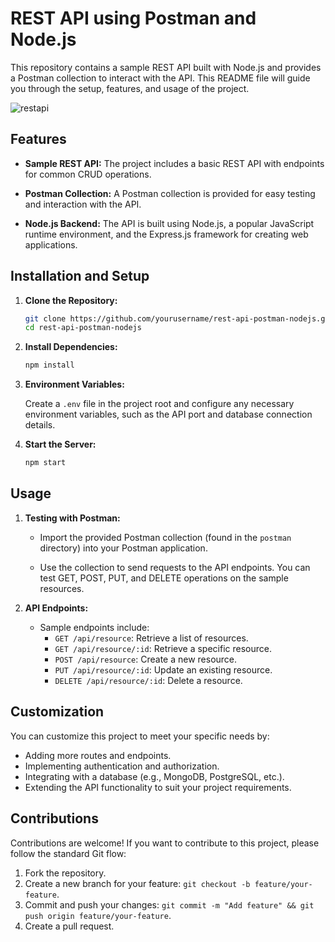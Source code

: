 # REST API using Postman and Node.js

This repository contains a sample REST API built with Node.js and provides a Postman collection to interact with the API. This README file will guide you through the setup, features, and usage of the project.

![restapi](https://github.com/prajwalmandlik2004/rest-api/assets/99119449/ddef3805-c444-441a-b9fb-899e4bd03db8)


## Features

- **Sample REST API:** The project includes a basic REST API with endpoints for common CRUD operations.

- **Postman Collection:** A Postman collection is provided for easy testing and interaction with the API.

- **Node.js Backend:** The API is built using Node.js, a popular JavaScript runtime environment, and the Express.js framework for creating web applications.

## Installation and Setup

1. **Clone the Repository:**

   ```bash
   git clone https://github.com/yourusername/rest-api-postman-nodejs.git
   cd rest-api-postman-nodejs
   ```

2. **Install Dependencies:**

   ```bash
   npm install
   ```

3. **Environment Variables:**

   Create a `.env` file in the project root and configure any necessary environment variables, such as the API port and database connection details.

4. **Start the Server:**

   ```bash
   npm start
   ```

## Usage

1. **Testing with Postman:**

   - Import the provided Postman collection (found in the `postman` directory) into your Postman application.

   - Use the collection to send requests to the API endpoints. You can test GET, POST, PUT, and DELETE operations on the sample resources.

2. **API Endpoints:**

   - Sample endpoints include:
     - `GET /api/resource`: Retrieve a list of resources.
     - `GET /api/resource/:id`: Retrieve a specific resource.
     - `POST /api/resource`: Create a new resource.
     - `PUT /api/resource/:id`: Update an existing resource.
     - `DELETE /api/resource/:id`: Delete a resource.

## Customization

You can customize this project to meet your specific needs by:

- Adding more routes and endpoints.
- Implementing authentication and authorization.
- Integrating with a database (e.g., MongoDB, PostgreSQL, etc.).
- Extending the API functionality to suit your project requirements.

## Contributions

Contributions are welcome! If you want to contribute to this project, please follow the standard Git flow:

1. Fork the repository.
2. Create a new branch for your feature: `git checkout -b feature/your-feature`.
3. Commit and push your changes: `git commit -m "Add feature" && git push origin feature/your-feature`.
4. Create a pull request.
